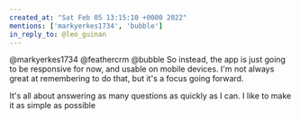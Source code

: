 ```yaml
---
created_at: "Sat Feb 05 13:15:10 +0000 2022"
mentions: ['markyerkes1734', 'bubble']
in_reply_to: @leo_guinan
---
```


@markyerkes1734 @feathercrm @bubble So instead, the app is just going to be responsive for now, and usable on mobile devices. I'm not always great at remembering to do that, but it's a focus going forward.

It's all about answering as many questions as quickly as I can. I like to make it as simple as possible
